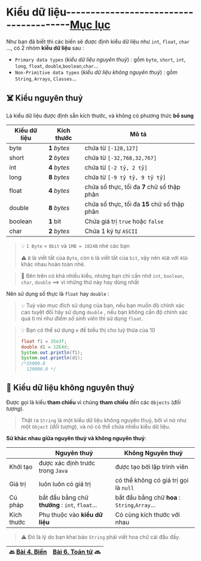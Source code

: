 # Kiểu dữ liệu---------------------------------------[Mục lục](https://github.com/Zenfection/Java)

Như bạn đã biết thì các biến sẽ được định kiểu dữ liệu như `int`, `float`, `char` ..., có 2 nhóm **kiễu dữ liệu**  sau : 

- `Primary data types` (*kiểu dữ liệu nguyên thuỷ*) : gồm `byte`, `short`, `int`, `long`, `float`, `double`,`boolean`,`char`...
- `Non-Primitive data types` (*kiểu dữ liệu không nguyên thuỷ*) : gồm `String`, `Arrays`, `Classes`...

## ☠️ Kiểu nguyên thuỷ

Là kiểu dữ liệu được định sẵn kích thước, và không có phương thức **bổ sung**

| Kiểu dữ liệu | Kích thước    | Mô tả                                        |
| ------------ | ------------- | -------------------------------------------- |
| byte         | **1** *bytes* | chứa từ `[-128,127]`                         |
| short        | **2** *bytes* | chứa từ `[-32,768,32,767]`                   |
| int          | **4** *bytes* | chứa từ `[-2 tỷ, 2 tỷ]`                      |
| long         | **8** *bytes* | chứa từ `[-9 tỷ tỷ, 9 tỷ tỷ]`                |
| float        | **4** *bytes* | chứa số thực, tối đa **7** chữ số thập phân  |
| double       | **8** *bytes* | chứa số thực, tối đa **15** chữ số thập phân |
| boolean      | **1** bit     | Chứa giá trị `true` hoặc `false`             |
| char         | **2** *bytes* | Chứa 1 ký tự `ASCII`                         |

> 💡 `1 Byte` = `8bit` và `1MB = 1024B` nhé các bạn 
> 
> ⚠️ `B` là viết tắt của `Byte`, còn `b` là viết tắt của `bit`, vậy nên `4GB` với `4Gb` khác nhau hoàn toàn nhé.

> 🚀 Bên trên có khá nhiều kiểu, nhưng bạn chỉ cần nhớ `int`, `boolean`, `char`, `double`  ==> vì những thứ này hay dùng nhất

Nên sử dụng số thực là `float` hay `double` : 

> 💡 Tuỳ vào mục đích sử dụng của bạn, nếu bạn muốn độ chính xác cao tuyệt đối hãy sử dụng `double` , nếu bạn không cần độ chính xác quá tỉ mỉ như *điểm số sinh viên* thì sử dụng `float`.

> 💡 Bạn có thể sử dụng `e` để biểu thị cho luỹ thừa của 10
> 
> ```java
> float f1 = 35e3f;
> double d1 = 12E4d;
> System.out.println(f1);
> System.out.println(d1);
> /*35000.0
>   120000.0 */
> ```

## 🧚 Kiểu dữ liệu không nguyên thuỷ

Được gọi là kiểu **tham chiếu** vì chúng **tham chiếu** đến các `Objects` (*đối tượng*).

>  Thật ra `String` là một kiểu dữ liệu không nguyên thuỷ, bởi vì nó như một `Object` (*đối tượng*), và nó có thể chứa nhiều kiểu dữ liệu.

**Sử khác nhau giữa nguyên thuỷ và không nguyên thuỷ**:

|            | Nguyên thuỷ                                     | Không Nguyên thuỷ                              |
| ---------- | ----------------------------------------------- | ---------------------------------------------- |
| Khởi tạo   | được xác định trước trong `Java`                | được tạo bởi lập trình viên                    |
| Giá trị    | luôn luôn có giá trị                            | có thể không có giá trị gọi là `null`          |
| Cú pháp    | bắt đầu bằng chữ **thường** : `int`, `float`... | bắt đầu bằng chữ **hoa** : `String`,`Array`... |
| Kích thước | Phụ thuộc vào **kiểu dữ liệu**                  | Có cùng kích thước với nhau                    |

> ⚠️ Đó là lý do bạn khai báo `String` phải viết hoa chữ cái đầu đấy.

| 🔙  [Bài 4. Biến](https://github.com/Zenfection/Java/blob/master/Java%20Basic/4.Bien.md) | [Bài 6. Toán tử](https://github.com/Zenfection/Java/blob/master/Java%20Basic/6.ToanTu.md) 🔜 |
| -------------------------------------------------------------------------------------------- | ----------------------------------------------------------------------------------------------------- |